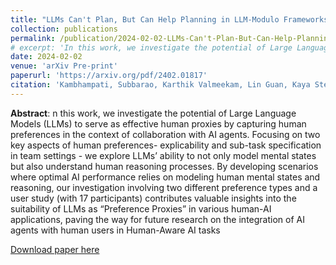 ```yaml
---
title: "LLMs Can't Plan, But Can Help Planning in LLM-Modulo Frameworks"
collection: publications
permalink: /publication/2024-02-02-LLMs-Can't-Plan-But-Can-Help-Planning-in-LLM-Modulo-Frameworks
# excerpt: 'In this work, we investigate the potential of Large Language Models (LLMs) to serve as effective human proxies by capturing human preferences in the context of collaboration with AI agents. Focusing on two key aspects of human preferences- explicability and sub-task specification in team settings - we explore LLMs’ ability to not only model mental states but also understand human reasoning processes. By developing scenarios where optimal AI performance relies on modeling human mental states and reasoning, our investigation involving two different preference types and a user study (with 17 participants) contributes valuable insights into the suitability of LLMs as “Preference Proxies” in various human-AI applications, paving the way for future research on the integration of AI agents with human users in Human-Aware AI tasks'
date: 2024-02-02
venue: 'arXiv Pre-print'
paperurl: 'https://arxiv.org/pdf/2402.01817'
citation: 'Kambhampati, Subbarao, Karthik Valmeekam, Lin Guan, Kaya Stechly, Mudit Verma, Siddhant Bhambri, Lucas Saldyt, and Anil Murthy. "LLMs Can't Plan, But Can Help Planning in LLM-Modulo Frameworks." arXiv preprint arXiv:2402.01817 (2024).'
---
```

**Abstract**: n this work, we investigate the potential of Large Language Models (LLMs) to serve as effective human proxies by capturing human preferences in the context of collaboration with AI agents. Focusing on two key aspects of human preferences- explicability and sub-task specification in team settings - we explore LLMs’ ability to not only model mental states but also understand human reasoning processes. By developing scenarios where optimal AI performance relies on modeling human mental states and reasoning, our investigation involving two different preference types and a user study (with 17 participants) contributes valuable insights into the suitability of LLMs as “Preference Proxies” in various human-AI applications, paving the way for future research on the integration of AI agents with human users in Human-Aware AI tasks

[Download paper here](https://github.com/sbhambr1/siddhantbhambri.github.io/raw/master/files/Contrastively%20Learning%20Visual%20Attention%20as%20Affordance%20Cues%20from%20Demonstrations%20for%20Robotic%20Grasping.pdf)

<!-- Recommended citation: Y. Zha, S. Bhambri and L. Guan, "Contrastively Learning Visual Attention as Affordance Cues from Demonstrations for Robotic Grasping," 2021 IEEE/RSJ International Conference on Intelligent Robots and Systems (IROS), 2021, pp. 7835-7842, doi: 10.1109/IROS51168.2021.9636760. -->
